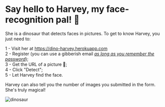 # **Say hello to Harvey, my face-recognition pal!** 🦖

She is a dinosaur that detects faces in pictures. To get to know Harvey, you just need to:

1 - Visit her at <https://dino-harvey.herokuapp.com>\
2 - Register (you can use a gibberish email <ins>*as long as you remember the password*</ins>);\
3 - Get the URL of a picture 📸;\
4 - Click "Detect";\
5 - Let Harvey find the face.

Harvey can also tell you the number of images you submitted in the form. She's truly magical!

![dinosaur](https://i.giphy.com/media/JZLaL7vxYBMwOw4Vjd/200.gif)
